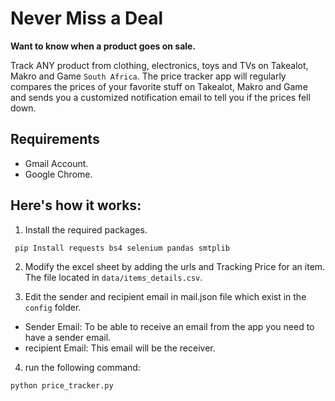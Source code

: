 # Never Miss a Deal
**Want to know when a product goes on sale.** 

Track ANY product from clothing, electronics, toys and TVs on Takealot, Makro and Game `South Africa`. 
The price tracker app will regularly compares the prices of your favorite stuff on Takealot, Makro and Game and sends you a customized 
notification email to tell you if the prices fell down.

## Requirements
* Gmail Account.
* Google Chrome.


## Here's how it works:
1. Install the required packages.

``` pip Install requests bs4 selenium pandas smtplib```

2. Modify the excel sheet by adding the urls and Tracking Price for an item. The file located in `data/items_details.csv`.

3. Edit the sender and recipient email in mail.json file which exist in the `config` folder.
* Sender Email: To be able to receive an email from the app you need to have a sender email.
* recipient Email: This email will be the receiver.

4. run the following command:

```python
python price_tracker.py
```

